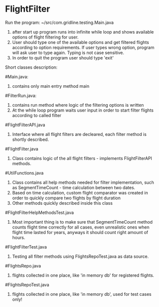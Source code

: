 # FlightFilter
Run the program: ~/src/com.gridline.testing.Main.java
1. after start up program runs into infinite while loop and shows available options of flight filtering for user.
2. User should type one of the available options and get filtered flights according to option requirements. If user types wrong option, program will ask user to type again. Typing is not case sensitive.
3. In order to quit the program user should type 'exit'

Short classes description:

#Main.java:
1. contains only main entry method main

#FilterRun.java:
1. contains run method where logic of the filtering options is written
2. At the while loop program waits user input in order to start filter flights according to called filter

#FlightFilterAPI.java
1. Interface where all flight filters are decleared, each filter method is shortly described.

#FlightFilter.java
1. Class contains logic of the all flight filters - implements FlightFilterAPI methods.

#UtilFunctions.java
1. Class contains all help methods needed for filter implementation, such as SegmentTimeCount - time calculation between two dates.
2. Based on time calculation, custom flight comparator was created in order to quickly compare two flights by flight duration
3. Other methods quickly described inside this class

#FlightFilterHelpMethodsTest.java
1. Most important thing is to make sure that SegmentTimeCount method counts flight time correctly for all cases, even unrealistic ones when flight time lasted for years, anyways it should count right amount of hours.

#FlightFilterTest.java
1. Testing all filter methods using FlightsRepoTest.java as data source.

#FlightsRepo.java
1. flights collected in one place, like 'in memory db' for registered flights.

#FlightsRepoTest.java
1. flights collected in one place, like 'in memory db', used for test cases only!
